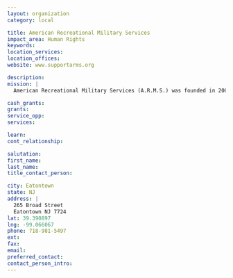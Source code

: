 ```yaml
---
layout: organization
category: local

title: American Recreational Military Services
impact_area: Human Rights
keywords: 
location_services: 
location_offices: 
website: www.supportarms.org

description: 
mission: |
  American Recreational Military Services (A.R.M.S.) was founded in 2003 by a group of grass roots volunteers who wanted to give something back to the military and their families. In a matter of months, this small organization had grown from just a handful to more than 325 volunteers throughout the tri-state area.  A.R.M.S. supports the area unit Family Readiness Groups, as well as providing direct assistance to family members in need. In addition, A.R.M.S. has been working with the local military bases to address quality of life issues for soldiers and their families. A.R.M.S. first effort was directed in soliciting donations to be packed in boxes and shipped to the troops overseas. A.R.M.S.' goal for this year is to provide a care package for every tri-state area service member.

cash_grants: 
grants: 
service_opp: 
services: 

learn: 
cont_relationship: 

salutation: 
first_name: 
last_name: 
title_contact_person: 

city: Eatontown
state: NJ
address: |
  265 Broad Street  
  Eatontown NJ 7724
lat: 39.390897
lng: -99.066067
phone: 718-981-5497
ext: 
fax: 
email: 
preferred_contact: 
contact_person_intro: 
---
```

